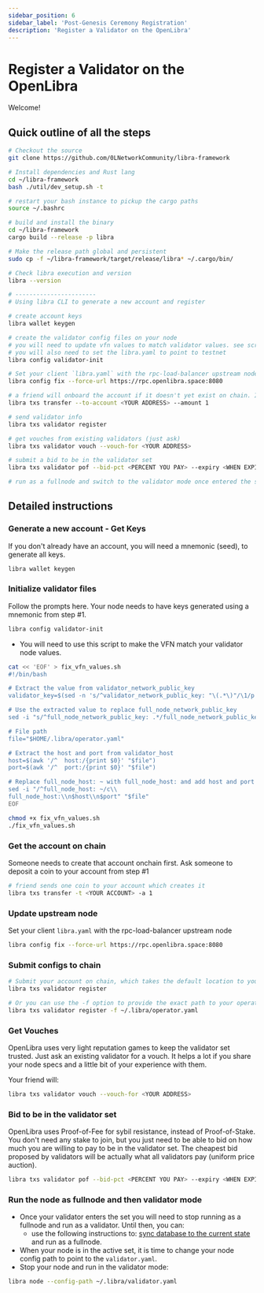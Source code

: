 ```yaml
---
sidebar_position: 6
sidebar_label: 'Post-Genesis Ceremony Registration'
description: 'Register a Validator on the OpenLibra'
---
```


# Register a Validator on the OpenLibra

Welcome!

## Quick outline of all the steps
``` bash
# Checkout the source
git clone https://github.com/0LNetworkCommunity/libra-framework

# Install dependencies and Rust lang
cd ~/libra-framework
bash ./util/dev_setup.sh -t

# restart your bash instance to pickup the cargo paths
source ~/.bashrc

# build and install the binary
cd ~/libra-framework
cargo build --release -p libra 

# Make the release path global and persistent
sudo cp -f ~/libra-framework/target/release/libra* ~/.cargo/bin/

# Check libra execution and version 
libra --version

# -----------------------
# Using libra CLI to generate a new account and register

# create account keys
libra wallet keygen

# create the validator config files on your node
# you will need to update vfn values to match validator values. see script below
# you will also need to set the libra.yaml to point to testnet
libra config validator-init

# Set your client `libra.yaml` with the rpc-load-balancer upstream node
libra config fix --force-url https://rpc.openlibra.space:8080

# a friend will onboard the account if it doesn't yet exist on chain. It is done by sending coins to an account
libra txs transfer --to-account <YOUR ADDRESS> --amount 1

# send validator info
libra txs validator register

# get vouches from existing validators (just ask)
libra txs validator vouch --vouch-for <YOUR ADDRESS>

# submit a bid to be in the validator set
libra txs validator pof --bid-pct <PERCENT YOU PAY> --expiry <WHEN EXPIRES>

# run as a fullnode and switch to the validator mode once entered the set, check the detailed instructions below the page. 
```

## Detailed instructions

### Generate a new account - Get Keys
If you don't already have an account, you will need a mnemonic (seed), to generate all keys.

``` bash
libra wallet keygen
```

### Initialize validator files

Follow the prompts here. Your node needs to have keys generated using a mnemonic from step #1.

``` bash
libra config validator-init
```


- You will need to use this script to make the VFN match your validator node values.
``` bash
cat << 'EOF' > fix_vfn_values.sh
#!/bin/bash

# Extract the value from validator_network_public_key
validator_key=$(sed -n 's/^validator_network_public_key: "\(.*\)"/\1/p' ~/.libra/operator.yaml)

# Use the extracted value to replace full_node_network_public_key
sed -i "s/^full_node_network_public_key: .*/full_node_network_public_key: \"$validator_key\"/" ~/.libra/operator.yaml

# File path
file="$HOME/.libra/operator.yaml"

# Extract the host and port from validator_host
host=$(awk '/^  host:/{print $0}' "$file")
port=$(awk '/^  port:/{print $0}' "$file")

# Replace full_node_host: ~ with full_node_host: and add host and port
sed -i "/^full_node_host: ~/c\\
full_node_host:\\n$host\\n$port" "$file"
EOF

chmod +x fix_vfn_values.sh
./fix_vfn_values.sh
```

### Get the account on chain
Someone needs to create that account onchain first.
Ask someone to deposit a coin to your account from step #1

``` bash
# friend sends one coin to your account which creates it
libra txs transfer -t <YOUR ACCOUNT> -a 1
```

### Update upstream node
Set your client `libra.yaml` with the rpc-load-balancer upstream node
``` bash
libra config fix --force-url https://rpc.openlibra.space:8080
```

### Submit configs to chain

``` bash
# Submit your account on chain, which takes the default location to your ~/.libra/operator.yaml
libra txs validator register

# Or you can use the -f option to provide the exact path to your operator.yaml file
libra txs validator register -f ~/.libra/operator.yaml
```


### Get Vouches
OpenLibra uses very light reputation games to keep the validator set trusted.
Just ask an existing validator for a vouch. It helps a lot if you share your node specs and a little bit of your experience with them. 

Your friend will:
``` bash 
libra txs validator vouch --vouch-for <YOUR ADDRESS>
```

### Bid to be in the validator set
OpenLibra uses Proof-of-Fee for sybil resistance, instead of Proof-of-Stake. You don't need any stake to join, but you just need to be able to bid on how much you are willing to pay to be in the validator set. The cheapest bid proposed by validators will be actually what all validators pay (uniform price auction).
``` bash
libra txs validator pof --bid-pct <PERCENT YOU PAY> --expiry <WHEN EXPIRES>
```

### Run the node as fullnode and then validator mode
- Once your validator enters the set you will need to stop running as a fullnode and run as a validator. Until then, you can:
  - use the following instructions to: [sync database to the current state](/validators/restore) and run as a fullnode.
- When your node is in the active set, it is time to change your node config path to point to the `validator.yaml`.
- Stop your node and run in the validator mode:
``` bash 
libra node --config-path ~/.libra/validator.yaml
```
